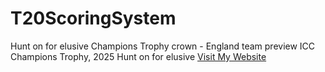 # T20ScoringSystem
Hunt on for elusive Champions Trophy crown - England team preview ICC Champions Trophy, 2025 Hunt on for elusive 
[Visit My Website](https://t20caribbeanusa.com/)

